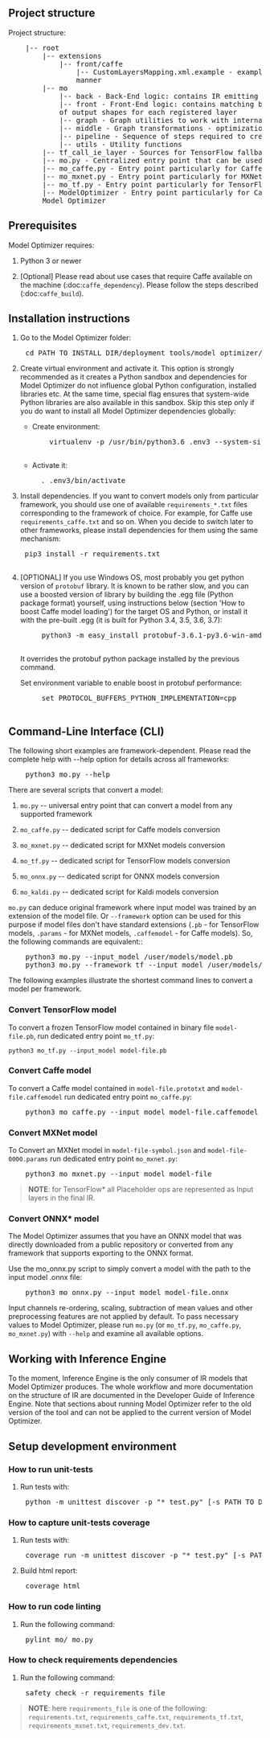 ## Project structure

Project structure:
<pre>
    |-- root
        |-- extensions
            |-- front/caffe
                |-- CustomLayersMapping.xml.example - example of file for registering custom Caffe layers in 2017R3 public
                manner
        |-- mo
            |-- back - Back-End logic: contains IR emitting logic
            |-- front - Front-End logic: contains matching between Framework-specific layers and IR specific, calculation
            of output shapes for each registered layer
            |-- graph - Graph utilities to work with internal IR representation
            |-- middle - Graph transformations - optimizations of the model
            |-- pipeline - Sequence of steps required to create IR for each framework
            |-- utils - Utility functions
        |-- tf_call_ie_layer - Sources for TensorFlow fallback in Inference Engine during model inference
        |-- mo.py - Centralized entry point that can be used for any supported framework
        |-- mo_caffe.py - Entry point particularly for Caffe
        |-- mo_mxnet.py - Entry point particularly for MXNet
        |-- mo_tf.py - Entry point particularly for TensorFlow
        |-- ModelOptimizer - Entry point particularly for Caffe that contains same CLI as 2017R3 publicly released
        Model Optimizer
</pre>

## Prerequisites

Model Optimizer requires:

1. Python 3 or newer

2. [Optional] Please read about use cases that require Caffe available on the machine (:doc:`caffe_dependency`).
   Please follow the steps described (:doc:`caffe_build`).

## Installation instructions

1. Go to the Model Optimizer folder:
<pre>
    cd PATH_TO_INSTALL_DIR/deployment_tools/model_optimizer/model_optimizer_tensorflow
</pre>

2. Create virtual environment and activate it. This option is strongly recommended as it creates a Python sandbox and
   dependencies for Model Optimizer do not influence global Python configuration, installed libraries etc. At the same
   time, special flag ensures that system-wide Python libraries are also available in this sandbox. Skip this
   step only if you do want to install all Model Optimizer dependencies globally:

    * Create environment:
        <pre>
          virtualenv -p /usr/bin/python3.6 .env3 --system-site-packages
        </pre>
    * Activate it:
      <pre>
        . .env3/bin/activate
      </pre>
3. Install dependencies. If you want to convert models only from particular framework, you should use one of
   available <code>requirements_*.txt</code> files corresponding to the framework of choice. For example, for Caffe use
   <code>requirements_caffe.txt</code> and so on. When you decide to switch later to other frameworks, please install dependencies
   for them using the same mechanism:
   <pre>
    pip3 install -r requirements.txt
    </pre>

4. [OPTIONAL] If you use Windows OS, most probably you get python version of `protobuf` library. It is known to be rather slow,
   and you can use a boosted version of library by building the .egg file (Python package format) yourself,
   using instructions below (section 'How to boost Caffe model loading') for the target OS and Python, or install it
   with the pre-built .egg (it is built for Python 3.4, 3.5, 3.6, 3.7):
    <pre>
        python3 -m easy_install protobuf-3.6.1-py3.6-win-amd64.egg
    </pre>

   It overrides the protobuf python package installed by the previous command.

   Set environment variable to enable boost in protobuf performance:
    <pre>
        set PROTOCOL_BUFFERS_PYTHON_IMPLEMENTATION=cpp
    </pre>


## Command-Line Interface (CLI)

The following short examples are framework-dependent. Please read the complete help
with --help option for details across all frameworks:
<pre>
    python3 mo.py --help
</pre>

There are several scripts that convert a model:

1. <code>mo.py</code> -- universal entry point that can convert a model from any supported framework

2. <code>mo_caffe.py</code> -- dedicated script for Caffe models conversion

3. <code>mo_mxnet.py</code> -- dedicated script for MXNet models conversion

4. <code>mo_tf.py</code> -- dedicated script for TensorFlow models conversion

5. <code>mo_onnx.py</code> -- dedicated script for ONNX models conversion

6. <code>mo_kaldi.py</code> -- dedicated script for Kaldi models conversion

<code>mo.py</code> can deduce original framework where input model was trained by an extension of
the model file. Or <code>--framework</code> option can be used for this purpose if model files
don't have standard extensions (<code>.pb</code> - for TensorFlow models, <code>.params</code> - for MXNet models,
<code>.caffemodel</code> - for Caffe models). So, the following commands are equivalent::

<pre>
    python3 mo.py --input_model /user/models/model.pb
    python3 mo.py --framework tf --input_model /user/models/model.pb
</pre>
The following examples illustrate the shortest command lines to convert a model per
framework.

### Convert TensorFlow model

To convert a frozen TensorFlow model contained in binary file <code>model-file.pb</code>, run
dedicated entry point <code>mo_tf.py</code>:

    python3 mo_tf.py --input_model model-file.pb

### Convert Caffe model

To convert a Caffe model contained in <code>model-file.prototxt</code> and <code>model-file.caffemodel</code> run
dedicated entry point <code>mo_caffe.py</code>:
<pre>
    python3 mo_caffe.py --input_model model-file.caffemodel
</pre>


### Convert MXNet model

To Convert an MXNet model in <code>model-file-symbol.json</code> and <code>model-file-0000.params</code> run
dedicated entry point <code>mo_mxnet.py</code>:
<pre>
    python3 mo_mxnet.py --input_model model-file
</pre>

> **NOTE**: for TensorFlow* all Placeholder ops are represented as Input layers in the final IR.

### Convert ONNX* model

The Model Optimizer assumes that you have an ONNX model that was directly downloaded from a public repository or converted from any framework that supports exporting to the ONNX format.

Use the mo_onnx.py script to simply convert a model with the path to the input model .onnx file:

<pre>
    python3 mo_onnx.py --input_model model-file.onnx
</pre>

Input channels re-ordering, scaling, subtraction of mean values and other preprocessing features
are not applied by default. To pass necessary values to Model Optimizer, please run <code>mo.py</code>
(or <code>mo_tf.py</code>, <code>mo_caffe.py</code>, <code>mo_mxnet.py</code>) with <code>--help</code> and
examine all available options.

## Working with Inference Engine

To the moment, Inference Engine is the only consumer of IR models that Model Optimizer produces.
The whole workflow and more documentation on the structure of IR are documented in the Developer Guide
of Inference Engine. Note that sections about running Model Optimizer refer to the old version
of the tool and can not be applied to the current version of Model Optimizer.


## Setup development environment

### How to run unit-tests

1. Run tests with:
<pre>
    python -m unittest discover -p "*_test.py" [-s PATH_TO_DIR]
</pre>

### How to capture unit-tests coverage

1. Run tests with:
<pre>
    coverage run -m unittest discover -p "*_test.py" [-s PATH_TO_DIR]
</pre>

2. Build html report:
<pre>
    coverage html
</pre>

### How to run code linting

1. Run the following command:
<pre>
    pylint mo/ mo.py
</pre>

### How to check requirements dependencies 

1. Run the following command:
<pre>
    safety check -r requirements_file
</pre>

> **NOTE**: here <code>requirements_file</code> is one of the following: <code>requirements.txt</code>, <code>requirements_caffe.txt</code>, <code>requirements_tf.txt</code>, <code>requirements_mxnet.txt</code>, <code>requirements_dev.txt</code>.
